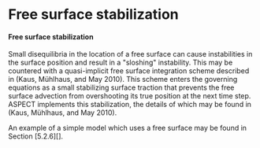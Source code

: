 
# Free surface stabilization

#### Free surface stabilization

Small disequilibria in the location of a free surface can cause instabilities
in the surface position and result in a "sloshing" instability.
This may be countered with a quasi-implicit free surface integration scheme
described in (Kaus, M&uuml;hlhaus, and May 2010). This scheme enters the
governing equations as a small stabilizing surface traction that prevents the
free surface advection from overshooting its true position at the next time
step. ASPECT implements this stabilization, the
details of which may be found in (Kaus, M&uuml;hlhaus, and May 2010).

An example of a simple model which uses a free surface may be found in Section
[5.2.6][].
